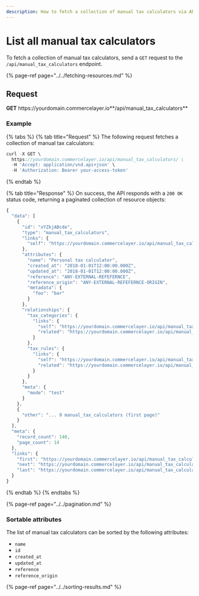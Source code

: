 ```yaml
---
description: How to fetch a collection of manual tax calculators via API
---
```


# List all manual tax calculators

To fetch a collection of manual tax calculators, send a `GET` request to the `/api/manual_tax_calculators` endpoint.

{% page-ref page="../../fetching-resources.md" %}

## Request

**GET** https://<i></i>yourdomain.commercelayer.io**/api/manual_tax_calculators**

### **Example**

{% tabs %}
{% tab title="Request" %}
The following request fetches a collection of manual tax calculators:

```javascript
curl -X GET \
  https://yourdomain.commercelayer.io/api/manual_tax_calculators/ \
  -H 'Accept: application/vnd.api+json' \
  -H 'Authorization: Bearer your-access-token'
```
{% endtab %}

{% tab title="Response" %}
On success, the API responds with a `200 OK` status code, returning a paginated collection of resource objects:

```javascript
{
  "data": [
    {
      "id": "xYZkjABcde",
      "type": "manual_tax_calculators",
      "links": {
        "self": "https://yourdomain.commercelayer.io/api/manual_tax_calculators/xYZkjABcde"
      },
      "attributes": {
        "name": "Personal tax calculator",
        "created_at": "2018-01-01T12:00:00.000Z",
        "updated_at": "2018-01-01T12:00:00.000Z",
        "reference": "ANY-EXTERNAL-REFEFERNCE",
        "reference_origin": "ANY-EXTERNAL-REFEFERNCE-ORIGIN",
        "metadata": {
          "foo": "bar"
        }
      },
      "relationships": {
        "tax_categories": {
          "links": {
            "self": "https://yourdomain.commercelayer.io/api/manual_tax_calculators/xYZkjABcde/relationships/tax_categories",
            "related": "https://yourdomain.commercelayer.io/api/manual_tax_calculators/xYZkjABcde/tax_categories"
          }
        },
        "tax_rules": {
          "links": {
            "self": "https://yourdomain.commercelayer.io/api/manual_tax_calculators/xYZkjABcde/relationships/tax_rules",
            "related": "https://yourdomain.commercelayer.io/api/manual_tax_calculators/xYZkjABcde/tax_rules"
          }
        }
      },
      "meta": {
        "mode": "test"
      }
    },
    {
      "other": "... 9 manual_tax_calculators (first page)"
    }
  ],
  "meta": {
    "record_count": 140,
    "page_count": 14
  },
  "links": {
    "first": "https://yourdomain.commercelayer.io/api/manual_tax_calculators?page[number]=1&page[size]=10",
    "next": "https://yourdomain.commercelayer.io/api/manual_tax_calculators?page[number]=2&page[size]=10",
    "last": "https://yourdomain.commercelayer.io/api/manual_tax_calculators?page[number]=14&page[size]=10"
  }
}
```
{% endtab %}
{% endtabs %}

{% page-ref page="../../pagination.md" %}

### Sortable attributes

The list of manual tax calculators can be sorted by the following attributes:

* `name`
* `id`
* `created_at`
* `updated_at`
* `reference`
* `reference_origin`

{% page-ref page="../../sorting-results.md" %}

